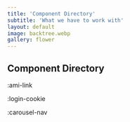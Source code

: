 ```yaml
---
title: 'Component Directory'
subtitle: 'What we have to work with'
layout: default
image: backtree.webp
gallery: flower
---
```


## Component Directory

:ami-link

:login-cookie

:carousel-nav
